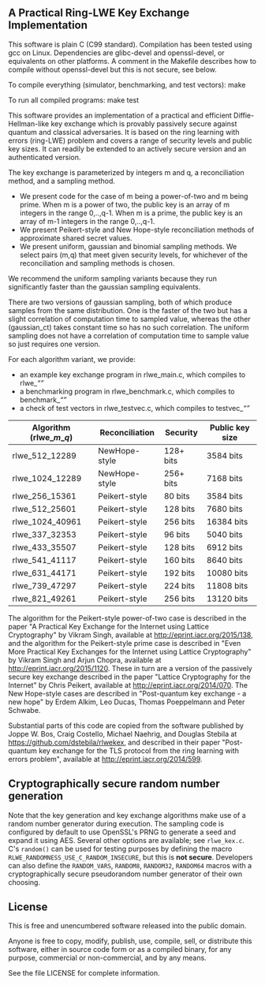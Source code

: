 A Practical Ring-LWE Key Exchange Implementation
------------------------------------------------

This software is plain C (C99 standard). Compilation has been tested using gcc on Linux. Dependencies are glibc-devel and openssl-devel, or equivalents on other platforms. A comment in the Makefile describes how to compile without openssl-devel but this is not secure, see below.

To compile everything (simulator, benchmarking, and test vectors): 
make

To run all compiled programs:
make test


This software provides an implementation of a practical and efficient Diffie-Hellman-like key exchange which is provably passively secure against quantum and classical adversaries. It is based on the ring learning with errors (ring-LWE) problem and covers a range of security levels and public key sizes. It can readily be extended to an actively secure version and an authenticated version.

The key exchange is parameterized by integers m and q, a reconciliation method, and a sampling method. 
* We present code for the case of m being a power-of-two and m being prime. When m is a power of two, the public key is an array of m integers in the range 0,..,q-1. When m is a prime, the public key is an array of m-1 integers in the range 0,..,q-1. 
* We present Peikert-style and New Hope-style reconciliation methods of approximate shared secret values.
* We present uniform, gaussian and binomial sampling methods.
We select pairs (m,q) that meet given security levels, for whichever of the reconciliation and sampling methods is chosen.

We recommend the uniform sampling variants because they run significantly faster than the gaussian sampling equivalents. 

There are two versions of gaussian sampling, both of which produce samples from the same distribution. One is the faster of the two but has a slight correlation of computation time to sampled value, whereas the other (gaussian_ct) takes constant time so has no such correlation. The uniform sampling does not have a correlation of computation time to sample value so just requires one version.

For each algorithm variant, we provide:
* an example key exchange program in rlwe_main.c, which compiles to rlwe_<m>_<q>_<sampling>
* a benchmarking program in rlwe_benchmark.c, which compiles to benchmark_<m>_<q>_<sampling>
* a check of test vectors in rlwe_testvec.c, which compiles to testvec_<m>_<q>_<sampling>

| Algorithm (rlwe_*m*_*q*) | Reconciliation | Security   |    Public key size |
| ------------------------ | -------------- | ---------- | ------------------ |
| rlwe_512_12289           | NewHope-style  | 128+ bits  |    3584 bits       |
| rlwe_1024_12289          | NewHope-style  | 256+ bits  |    7168 bits       |
| rlwe_256_15361           | Peikert-style  |  80 bits   |    3584 bits       |
| rlwe_512_25601           | Peikert-style  | 128 bits   |    7680 bits       |
| rlwe_1024_40961          | Peikert-style  | 256 bits   |   16384 bits       |
| rlwe_337_32353           | Peikert-style  |  96 bits   |    5040 bits       |
| rlwe_433_35507           | Peikert-style  | 128 bits   |    6912 bits       |
| rlwe_541_41117           | Peikert-style  | 160 bits   |    8640 bits       |
| rlwe_631_44171           | Peikert-style  | 192 bits   |   10080 bits       |
| rlwe_739_47297           | Peikert-style  | 224 bits   |   11808 bits       |
| rlwe_821_49261           | Peikert-style  | 256 bits   |   13120 bits       |

The algorithm for the Peikert-style power-of-two case is described in the paper "A Practical Key Exchange for the Internet using Lattice Cryptography" by Vikram Singh, available at http://eprint.iacr.org/2015/138, and the algorithm for the Peikert-style prime case is described in "Even More Practical Key Exchanges for the Internet using Lattice Cryptography" by Vikram Singh and Arjun Chopra, available at http://eprint.iacr.org/2015/1120. These in turn are a version of the passively secure key exchange described in the paper "Lattice Cryptography for the Internet" by Chris Peikert, available at http://eprint.iacr.org/2014/070. The New Hope-style cases are described in "Post-quantum key exchange - a new hope" by Erdem Alkim, Leo Ducas, Thomas Poeppelmann and Peter Schwabe.

Substantial parts of this code are copied from the software published by Joppe W. Bos, Craig Costello, Michael Naehrig, and Douglas Stebila at https://github.com/dstebila/rlwekex, and described in their paper "Post-quantum key exchange for the TLS protocol from the ring learning with errors problem", available at http://eprint.iacr.org/2014/599.


Cryptographically secure random number generation
-------------------------------------------------
Note that the key generation and key exchange algorithms make use of a random number generator during execution.  The sampling code is configured by default to use OpenSSL's PRNG to generate a seed and expand it using AES.  Several other options are available; see `rlwe_kex.c`.  C's `random()` can be used for testing purposes by defining the macro `RLWE_RANDOMNESS_USE_C_RANDOM_INSECURE`, but this is **not secure**.  Developers can also define the `RANDOM_VARS`, `RANDOM8`, `RANDOM32`, `RANDOM64` macros with a cryptographically secure pseudorandom number generator of their own choosing.  

License
-------
This is free and unencumbered software released into the public domain.

Anyone is free to copy, modify, publish, use, compile, sell, or distribute this software, either in source code form or as a compiled binary, for any purpose, commercial or non-commercial, and by any means.

See the file LICENSE for complete information.
